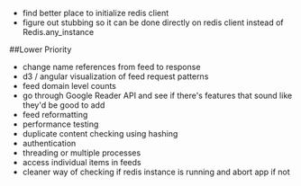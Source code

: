 * find better place to initialize redis client
* figure out stubbing so it can be done directly on redis client instead of Redis.any_instance

##Lower Priority

* change name references from feed to response
* d3 / angular visualization of feed request patterns
* feed domain level counts
* go through Google Reader API and see if there's features that sound like they'd be good to add
* feed reformatting
* performance testing
* duplicate content checking using hashing
* authentication
* threading or multiple processes
* access individual items in feeds
* cleaner way of checking if redis instance is running and abort app if not